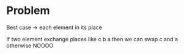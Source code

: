 # Problem 
Best case -> each element in its place 

If two element exchange places like c b a then we can swap c and a otherwise NOOOO